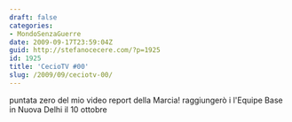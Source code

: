 ```yaml
---
draft: false
categories:
- MondoSenzaGuerre
date: 2009-09-17T23:59:04Z
guid: http://stefanocecere.com/?p=1925
id: 1925
title: 'CecioTV #00'
slug: /2009/09/ceciotv-00/
---
```


puntata zero del mio video report della Marcia! raggiungerò i l'Equipe Base in Nuova Delhi il 10 ottobre